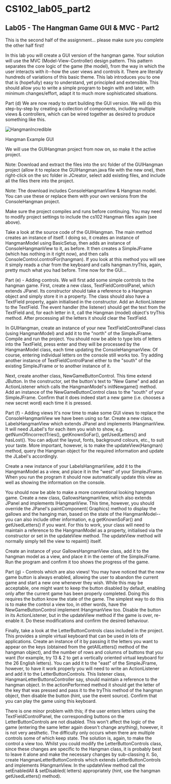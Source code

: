 # CS102_lab05_part2

Lab05 - The Hangman Game GUI & MVC - Part2
------------------------------------------
This is the second half of the assignment...
please make sure you complete the other half first!

In this lab you will create a GUI version of the hangman game. Your solution will use the MVC (Model-View-Controller) design pattern. This pattern separates the core logic of the game (the model), from the way in which the user interacts with it--how the user views and controls it. There are literally hundreds of variations of this basic theme. This lab introduces you to one that is (hopefully) easy to understand, yet principled and extensible. This should allow you to write a simple program to begin with and later, with minimum changes/effort, adapt it to much more sophisticated situations.

Part (d)
We are now ready to start building the GUI version. We will do this step-by-step by creating a collection of components, including multiple views & controllers, which can be wired together as desired to produce something like this. 

![HangmanIncredible](https://user-images.githubusercontent.com/85749680/211206441-6bf23bf4-131b-41bb-b79f-2b9a444394cf.png)

Hangman Example GUI

We will use the GUIHangman project from now on, so make it the active project. 

Note: Download and extract the files into the src folder of the GUIHangman project (allow it to replace the GUIHangman.java file with the new one), then right-click on the src folder in JCreator, select add existing files, and include all the files there into the project.

Note: The download includes ConsoleHangmanView & Hangman model. You can use these or replace them with your own versions from the ConsoleHangman project.

Make sure the project compiles and runs before continuing. You may need to modify project settings to include the cs102 Hangman files again (see above).

Take a look at the source code of the GUIHangman. The main method creates an instance of itself. I doing so, it creates an instance of HangmanModel using BasicSetup, then adds an instance of ConsoleHangmanView to it, as before. It then creates a SimpleJFrame (which has nothing in it right now), and then calls ConsoleControl.controlFor(hangman). If you look at this method you will see it simply reads a char from the keyboard and calls hangman.tryThis, again, pretty much what you had before. Time now for the GUI...


Part (e)  - Adding controls.
We will first add some simple controls to the hangman game. First, create a new class, TextFieldControlPanel, which extends JPanel. Its constructor should take a reference to a Hangman object and simply store it in a property. The class should also have a TextField property, again initialised in the constructor. Add an ActionListener to the TextField. The event handler (the listener) should get the text from the TextField and, for each letter in it, call the Hangman (model) object's tryThis method. After processing all the letters it should clear the TextField.

In GUIHangman, create an instance of your new TextFieldControlPanel class (using HangmanModel) and add it to the "north" of the SimpleJFrame. Compile and run the project. You should now be able to type lots of letters into the TextField, press enter and they will be processed by the HangmanModel class, each time updating the ConsoleHangmanView. Of course, entering individual letters on the console still works too. Try adding another instance of TextFieldControlPanel  either to the "south" of the existing SimpleJFrame or to another instance of it.

Next, create another class, NewGameButtonControl. This time extend JButton. In the constructor, set the button's text to "New Game" and add an ActionListener which calls the HangmanModel's initNewgame() method. Add an instance of the NewGameButtonControl class to the "south" of your SimpleJFrame. Confirm that it does indeed start a new game (i.e. chooses a new secret word) each time it is pressed.

Part (f) - Adding views
It's now time to make some GUI views to replace the ConsoleHangmanView we have been using so far. Create a new class, LabelsHangmanView which extends JPanel and implements IHangmanView. It will need JLabel's for each item you wish to show, e.g. getNumOfIncorrectTries(), getKnownSoFar(), getUsedLetters() and hasLost(). You can adjust the layout, fonts, background colours, etc., to suit your taste. More important, however, is to make the updateView(Hangman) method, query the Hangman object for the required information and update the JLabel's accordingly.

Create a new instance of your LabelsHangmanView, add it to the HangmanModel as a view, and place it in the "west" of your SimpleJFrame. When you run the program it should now automatically update this view as well as showing the information on the console.

You should now be able to make a more conventional looking hangman game. Create a new class, GallowsHangmanView, which also extends JPanel and implements IHangmanView. This time, however, you should override the JPanel's paintComponent( Graphics) method to display the gallows and the hanging man, based on the state of the HangmanModel--you can also include other information, e.g getKnownSoFar() and getUsedLetters() if you want. For this to work, your class will need to maintain a reference to the HangmanModel as a property, initialised via the constructor or set in the updateView method. The updateView method will normally simply tell the view to repaint() itself.

Create an instance of your GallowsHangmanView class, add it to the hangman model as a view, and place it in the center of the SimpleJFrame. Run the program and confirm it too shows the progress of the game.

Part (g) - Controls which are also views!
You may have noticed that the new game button is always enabled, allowing the user to abandon the current game and start a new one whenever they wish. While this may be acceptable, one might want to keep the button disabled by default, enabling only after the current game has been properly completed. Doing this requires the button know the state of the game. The simplest way to do this is to make the control a view too, in other words, have the NewGameButtonControl implement IHangmanView too. Disable the button in its ActionListener, but in the updateView method if the game is over, re-enable it. Do these modifications and confirm the desired behaviour.

Finally, take a look at the LetterButtonControls class included in the project. This provides a simple virtual keyboard that can be used in lots of applications. Create an instance of it by passing it the letters you want to appear on the keys (obtained from the getAllLetters() method of the hangman object), and the number of rows and columns of buttons that you want (for example, try 13 & 2 to get a vertically oriented virtual keyboard for the 26 English letters). You can add it to the "east" of the SimpleJFrame, however, to have it work properly you will need to write an ActionListener and add it to the LetterButtonControls. This listener class, HangmanLetterButtonsController say, should maintain a reference to the hangman object. In the actionPerformed method it should get the letter of the key that was pressed and pass it to the tryThis method of the hangman object, then disable the button (hint, use the event source). Confirm that you can play the game using this keyboard.

There is one minor problem with this; if the user enters letters using the TextFieldControlPanel, the corresponding buttons on the LetterButtonControls are not disabled. This won't affect the logic of the game (entering the same letter again doesn't change anything), however, it is not very aesthetic. The difficulty only occurs when there are multiple controls some of which keep state. The solution is, again, to make the control a view too. Whilst you could modify the LetterButtonControls class, since these changes are specific to the Hangman class, it is probably best to leave it alone and make the necessary changes by sub-classing it. So, create HangmanLetterButtonControls which extends LetterButtonControls and implements IHangmanView. In the updateView method call the setEnabledAll & setDisabled( letters) appropriately (hint, use the hangman getUsedLetters() method).
